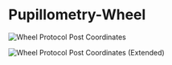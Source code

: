 # Pupillometry-Wheel

![Wheel Protocol Post Coordinates](https://github.com/jovantormesvaquerano/Pupillometry-Wheel/assets/135740829/34d32428-9acd-451b-9b10-e1150b2f0aa8)


![Wheel Protocol Post Coordinates (Extended)](https://github.com/jovantormesvaquerano/Pupillometry-Wheel/assets/135740829/aff3a0a8-440d-4919-b445-9f0230324e19)
